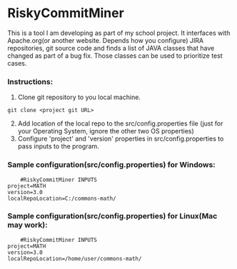 # RiskyCommitMiner
This is a tool I am developing as part of my school project. It interfaces with Apache.org(or another website. Depends how you configure) JIRA repositories, git source code and finds a list of JAVA classes that have changed as part of a bug fix. Those classes can be used to prioritize test cases.

### Instructions:
1. Clone git repository to you local machine.
```$xslt
git clone <project git URL>
```
2. Add location of the local repo to the src/config.properties file (just for your Operating System, ignore the other two OS properties)
2. Configure 'project' and 'version' properties in src/config.properties to pass inputs to the program.


### Sample configuration(src/config.properties) for Windows:
```
    #RiskyCommitMiner INPUTS
project=MATH
version=3.0
localRepoLocation=C:/commons-math/
```

### Sample configuration(src/config.properties) for Linux(Mac may work):
```
    #RiskyCommitMiner INPUTS
project=MATH
version=3.0
localRepoLocation=/home/user/commons-math/
```
